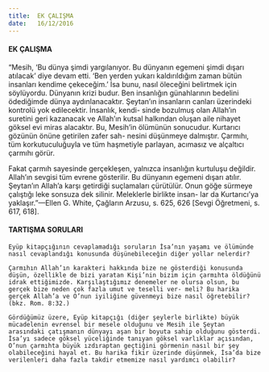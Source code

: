 ```yaml
---
title:  EK ÇALIŞMA
date:   16/12/2016
---
```


#### EK ÇALIŞMA

“Mesih, ‘Bu dünya şimdi yargılanıyor. Bu dünyanın egemeni şimdi dışarı atılacak’ diye devam etti. ‘Ben yerden yukarı kaldırıldığım zaman bütün insanları kendime çekeceğim.’ İsa bunu, nasıl öleceğini belirtmek için söylüyordu. Dünyanın krizi budur. Ben insanlığın günahlarının bedelini ödediğimde dünya aydınlanacaktır. Şeytan’ın insanların canları üzerindeki kontrolü yok edilecektir. İnsanlık, kendi- sinde bozulmuş olan Allah’ın suretini geri kazanacak ve Allah’ın kutsal halkından oluşan aile nihayet göksel evi miras alacaktır. Bu, Mesih’in ölümünün sonucudur. Kurtarıcı gözünün önüne getirilen zafer sah- nesini düşünmeye dalmıştır. Çarmıhı, tüm korkutuculuğuyla ve tüm haşmetiyle parlayan, acımasız ve alçaltıcı çarmıhı görür.

Fakat çarmıh sayesinde gerçekleşen, yalnızca insanlığın kurtuluşu değildir. Allah’ın sevgisi tüm evrene gösterilir. Bu dünyanın egemeni dışarı atılır. Şeytan’ın Allah’a karşı getirdiği suçlamaları çürütülür. Onun göğe sürmeye çalıştığı leke sonsuza dek silinir. Meleklerle birlikte insan- lar da Kurtarıcı’ya yaklaşır.”—Ellen G. White, Çağların Arzusu, s. 625, 626 [Sevgi Öğretmeni, s. 617, 618].

#### TARTIŞMA SORULARI

`Eyüp kitapçığının cevaplamadığı soruların İsa’nın yaşamı ve ölümünde nasıl cevaplandığı konusunda düşünebileceğin diğer yollar nelerdir?`

`Çarmıhın Allah’ın karakteri hakkında bize ne gösterdiği konusunda düşün, özellikle de bizi yaratan Kişi’nin bizim için çarmıhta öldüğünü idrak ettiğimizde. Karşılaştığımız denemeler ne olursa olsun, bu gerçek bize neden çok fazla umut ve teselli ver- meli? Bu harika gerçek Allah’a ve O’nun iyiliğine güvenmeyi bize nasıl öğretebilir? (bkz. Rom. 8:32.)`

`Gördüğümüz üzere, Eyüp kitapçığı (diğer şeylerle birlikte) büyük mücadelenin evrensel bir mesele olduğunu ve Mesih ile Şeytan arasındaki çatışmanın dünyayı aşan bir boyuta sahip olduğunu gösterdi. İsa’yı sadece göksel yüceliğinde tanıyan göksel varlıklar açısından, O’nun çarmıhta büyük ızdıraptan geçtiğini görmenin nasıl bir şey olabileceğini hayal et. Bu harika fikir üzerinde düşünmek, İsa’da bize verilenleri daha fazla takdir etmemize nasıl yardımcı olabilir?`